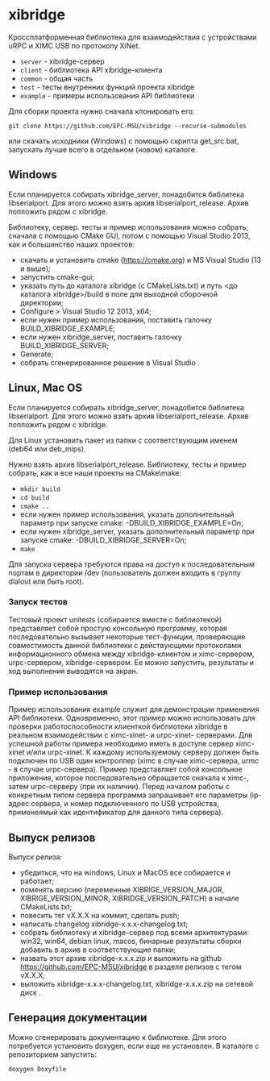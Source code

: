 # xibridge

Кроссплатформенная библиотека для взаимодействия с устройствами uRPC и XIMС USB по протоколу XiNet.

* `server` - xibridge-сервер 
* `client` - библиотека API xibridge-клиента
* `common` - общая часть
* `test` - тесты внутренних функций проекта xibridge
* `example` - примеры использования API библиотеки

Для сборки проекта нужно сначала клонировать его:

```
git clone https://github.com/EPC-MSU/xibridge --recurse-submodules  
```

или скачать исходники (Windows) c помощью скрипта get_src.bat, запускать лучше всего в отдельном (новом) каталоге. 

## Windows

Если планируется собирать xibridge_server, понадобится библитека libserialport. Для этого можно взять архив libserialport_release. Архив попложить рядом 
с xibridge.

Библиотеку, сервер. тесты и пример использования можно собрать, сначала с помощью CMake GUI, потом с помощью Visual Studio 2013, как и большинство наших 
проектов:

* cкачать и установить cmake (https://cmake.org) и MS Visual Studio (13 и выше);
* запустить cmake-gui;
* указать путь до каталога xibridge (с CMakeLists.txt) и путь <до каталога xibridge>/build в поле для выходной сборочной директории;
* Configure > Visual Studio 12 2013, x64;
* если нужен пример использования, поставить галочку BUILD_XIBRIDGE_EXAMPLE;
* если нужен xibridge_server, поставить галочку BUILD_XIBRIDGE_SERVER;
* Generate;
* собрать сгенерированное решение в Visual Studio

## Linux, Mac OS

Если планируется собирать xibridge_server, понадобится библитека libserialport. Для этого можно взять архив libserialport_release. Архив попложить рядом 
с xibridge.

Для Linux установить пакет из папки с соответствующим именем (deb64 или deb_mips).

Нужно взять архив libserialport_release.
Библиотеку, тесты и пример собрать, как и все наши проекты на CMake\make:

* `mkdir build`
* `cd build`
* `cmake ..`
* если нужен пример использования, указать дополнительный параметр при запуске cmake: -DBUILD_XIBRIDGE_EXAMPLE=On;
* если нужен xibridge_server, указать дополнительный параметр при запуске cmake: -DBUILD_XIBRIDGE_SERVER=On;
* `make`

Для запуска сервера требуются права на доступ к последовательным портам в директории /dev (пользователь должен входить в группу dialout или быть root).

### Запуск тестов

Тестовый проект unitests (собирается вместе с библиотекой) представляет собой простую консольную программу, которая последовательно вызывает некоторые 
тест-функции, проверяющие совместимость данной библиотеки с действующими протоколами информационного обмена между xibridge-клиентом и
ximc-сервером, urpc-сервером, xibridge-сервером. Ее можно запустить, результаты и ход выполнения выводятся на экран.

### Пример использования

Пример использования example служит для демонстрации применения API библиотеки. Одновременно, этот пример можно использовать
для проверки работоспособности клиенткой библиотеки xibridge в реальном взаимодействии с ximc-xinet- и urpc-xinet- серверами.
Для успешной работы примера необходимо иметь в доступе сервер ximc-xinet и/или urpc-xinet. К каждому используемому серверу должен 
быть подключен по USB один контроллер (ximc в случае ximc-сервера, urmc - в случае urpc-сервера). Пример представляет собой 
консольное приложение, которое последовательно обращается  сначала к ximc-, затем urpc-серверу (при их наличии). Перед началом работы 
с конкретным типом сервера программа запрашивает его параметры (ip-адрес сервера, и номер подключенного по USB устройства, 
применеямый как идентификатор для данного типа сервера). 

## Выпуск релизов

Выпуск релиза:

* убедиться, что на windows, Linux и MacOS все собирается и работает;
* поменять версию (переменные XIBRIGE_VERSION_MAJOR, XIBRIGE_VERSION_MINOR, XIBRIDGE_VERSION_PATCH) в начале CMakeLists.txt;
* повесить тег vX.X.X на коммит, сделать push;
* написать changelog xibridge-x.x.x-changelog.txt;
* собрать библиотеку и xibridge-сервер под всеми архитектурами: win32, win64, debian linux, macos, бинарные результаты сборки добавить в архив в 
соответствующие папки;
* назвать этот архив xibridge-x.x.x.zip и выложить на github https://github.com/EPC-MSU/xibridge в разделе релизов с тегом vX.X.X;
* выложить xibridge-x.x.x-changelog.txt, xibridge-x.x.x.zip на сетевой диск .

## Генерация документации

Можно сгенерировать документацию к библиотеке. Для этого потребуется установить doxygen, если еще не установлен.  В каталоге с репозиторием 
запустить:

```bash
doxygen Doxyfile
```
